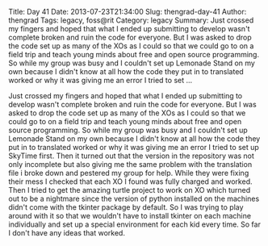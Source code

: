 Title: Day 41
Date: 2013-07-23T21:34:00
Slug: thengrad-day-41
Author: thengrad
Tags: legacy, foss@rit
Category: legacy
Summary: Just crossed my fingers and hoped that what I ended up submitting to develop wasn't complete broken and ruin the code for everyone. But I was asked to drop the code set up as many of the XOs as I could so that we could go to on a field trip and teach young minds about free and open source programming. So while my group was busy and I couldn't set up Lemonade Stand on my own because I didn't know at all how the code they put in to translated worked or why it was giving me an error I tried to set  ... 

Just crossed my fingers and hoped that what I ended up submitting to develop
wasn't complete broken and ruin the code for everyone. But I was asked to drop
the code set up as many of the XOs as I could so that we could go to on a
field trip and teach young minds about free and open source programming. So
while my group was busy and I couldn't set up Lemonade Stand on my own because
I didn't know at all how the code they put in to translated worked or why it
was giving me an error I tried to set up SkyTime first. Then it turned out
that the version in the repository was not only incomplete but also giving me
the same problem with the translation file i broke down and pestered my group
for help. While they were fixing their mess I checked that each XO I found was
fully charged and worked. Then I tried to get the amazing turtle project to
work on XO which turned out to be a nightmare since the version of python
installed on the machines didn't come with the tkinter package by default. So
I was trying to play around with it so that we wouldn't have to install
tkinter on each machine individually and set up a special environment for each
kid every time. So far I don't have any ideas that worked.

